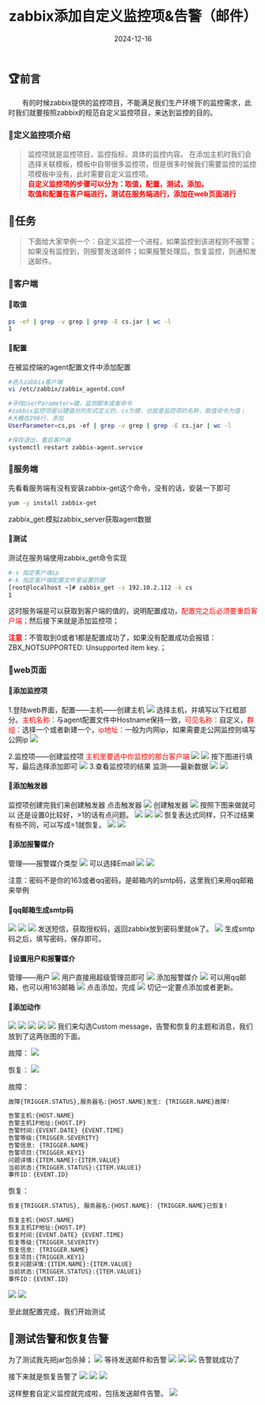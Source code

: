 ﻿---
title: zabbix添加自定义监控项&告警（邮件）
icon: circle-info
order: 1
category:
  - Linux
  - zabbix
  - 服务器监控
tag:
  - Linux
  - zabbix
  - 服务器监控
  - 运维
pageview: false
date: 2024-12-16
comment: false
breadcrumb: false
---

## 🏆前言
&emsp;&emsp;有的时候zabbix提供的监控项目，不能满足我们生产环境下的监控需求，此时我们就要按照zabbix的规范自定义监控项目，来达到监控的目的。

### 🥈定义监控项介绍
>监控项就是监控项目，监控指标，具体的监控内容。
>在添加主机时我们会选择关联模板，模板中自带很多监控项，但是很多时候我们需要监控的监控项模板中没有，此时需要自定义监控项。<br>
**<font color=red>自定义监控项的步骤可以分为：取值，配置，测试，添加。<br>
取值和配置在客户端进行，测试在服务端进行，添加在web页面进行</font>**

## 🥇任务

> 下面给大家举例一个：自定义监控一个进程，如果监控到该进程则不报警；如果没有监控到，则报警发送邮件；如果报警处理后，恢复监控，则通知发送邮件。
### 🥈客户端
#### 🥉取值

```bash
ps -ef | grep -v grep | grep -E cs.jar | wc -l
1
```

#### 🥉配置
在被监控端的agent配置文件中添加配置
```bash
#进入zabbix客户端
vi /etc/zabbix/zabbix_agentd.conf

#寻找UserParameter=键，监测脚本或者命令
#zabbix监控项是以键值对的形式定义的，cs为键，也就是监控项的名称，取值命令为值；
#大概在296行，添加
UserParameter=cs,ps -ef | grep -v grep | grep -E cs.jar | wc -l

#保存退出，重启客户端
systemctl restart zabbix-agent.service
```
### 🥈服务端
先看看服务端有没有安装zabbix-get这个命令，没有的话，安装一下即可

```bash
yum -y install zabbix-get
```
zabbix_get:模拟zabbix_server获取agent数据

#### 🥉测试
测试在服务端使用zabbix_get命令实现

```bash
#-s	指定客户端ip
#-k	指定客户端配置文件里设置的键
[root@localhost ~]# zabbix_get -s 192.10.2.112 -k cs
1
```
这时服务端是可以获取到客户端的值的，说明配置成功，<font color=red>配置完之后必须要重启客户端；</font>然后接下来就是添加监控项；

<font color=red>**注意：**</font>不管取到0或者1都是配置成功了，如果没有配置成功会报错：ZBX_NOTSUPPORTED: Unsupported item key.；

### 🥈web页面
#### 🥉添加监控项
1.登陆web界面，配置——主机——创建主机
![](https://lcy-blog.oss-cn-beijing.aliyuncs.com/blog/202412161032668.png)
 选择主机，并填写以下红框部分。<font color=red>主机名称：</font>与agent配置文件中Hostname保持一致，<font color=red>可见名称：</font>自定义，<font color=red>群组：</font>选择一个或者新建一个，<font color=red>ip地址：</font>一般为内网ip，如果需要走公网监控则填写公网ip
 ![](https://lcy-blog.oss-cn-beijing.aliyuncs.com/blog/202412161032676.png)

2.监控项——创建监控项
<font color=red>主机里要选中你监控的那台客户端</font>
![](https://lcy-blog.oss-cn-beijing.aliyuncs.com/blog/202412161031746.png)
![](https://lcy-blog.oss-cn-beijing.aliyuncs.com/blog/202412161031165.png)
按下图进行填写，最后选择添加即可
![](https://lcy-blog.oss-cn-beijing.aliyuncs.com/blog/202412161031032.png)
 3.查看监控项的结果
监测——最新数据
![](https://lcy-blog.oss-cn-beijing.aliyuncs.com/blog/202412161031817.png)
![](https://lcy-blog.oss-cn-beijing.aliyuncs.com/blog/202412161031113.png)

#### 🥉添加触发器
监控项创建完我们来创建触发器
点击触发器
![](https://lcy-blog.oss-cn-beijing.aliyuncs.com/blog/202412161031240.png)
创建触发器
![](https://lcy-blog.oss-cn-beijing.aliyuncs.com/blog/202412161031912.png)
按照下图来做就可以
还是设置0比较好，>1的话有点问题。
![](https://lcy-blog.oss-cn-beijing.aliyuncs.com/blog/202412161031687.png)
![](https://lcy-blog.oss-cn-beijing.aliyuncs.com/blog/202412161030837.png)
![](https://lcy-blog.oss-cn-beijing.aliyuncs.com/blog/202412161030488.png)
恢复表达式同样，只不过结果有些不同，可以写成=1就恢复。
![](https://lcy-blog.oss-cn-beijing.aliyuncs.com/blog/202412161030237.png)
![](https://img-blog.csdnimg.cn/2d9cf417b68d44b683cf7469b97081b0.png)

#### 🥉添加报警媒介
管理——报警媒介类型
![](https://lcy-blog.oss-cn-beijing.aliyuncs.com/blog/202412161030396.png)
可以选择Email
![](https://lcy-blog.oss-cn-beijing.aliyuncs.com/blog/202412161030879.png)
![](https://lcy-blog.oss-cn-beijing.aliyuncs.com/blog/202412161030365.png)

注意：密码不是你的163或者qq密码，是邮箱内的smtp码，这里我们来用qq邮箱来举例

#### 🥉qq邮箱生成smtp码
![](https://lcy-blog.oss-cn-beijing.aliyuncs.com/blog/202412161030508.png)
![](https://lcy-blog.oss-cn-beijing.aliyuncs.com/blog/202412161030515.png)
![](https://lcy-blog.oss-cn-beijing.aliyuncs.com/blog/202412161030993.png)
发送短信，获取授权码，返回zabbix放到密码里就ok了。
![](https://lcy-blog.oss-cn-beijing.aliyuncs.com/blog/202412161030781.png)
生成smtp码之后，填写密码，保存即可。

#### 🥉设置用户和报警媒介

管理——用户
![](https://lcy-blog.oss-cn-beijing.aliyuncs.com/blog/202412161030895.png)
用户直接用超级管理员即可
![](https://lcy-blog.oss-cn-beijing.aliyuncs.com/blog/202412161029919.png)
添加报警媒介
![](https://lcy-blog.oss-cn-beijing.aliyuncs.com/blog/202412161029356.png)
可以用qq邮箱，也可以用163邮箱
![](https://lcy-blog.oss-cn-beijing.aliyuncs.com/blog/202412161029130.png)
点击添加，完成
![](https://lcy-blog.oss-cn-beijing.aliyuncs.com/blog/202412161029937.png)
切记一定要点添加或者更新。

#### 🥉添加动作
![](https://lcy-blog.oss-cn-beijing.aliyuncs.com/blog/202412161029019.png)
![](https://lcy-blog.oss-cn-beijing.aliyuncs.com/blog/202412161029378.png)
![](https://lcy-blog.oss-cn-beijing.aliyuncs.com/blog/202412161029543.png)
![](https://lcy-blog.oss-cn-beijing.aliyuncs.com/blog/202412161029233.png)
![](https://lcy-blog.oss-cn-beijing.aliyuncs.com/blog/202412161029000.png)
我们来勾选Custom message，告警和恢复的主题和消息，我们放到了这两张图的下面。

故障：
![](https://lcy-blog.oss-cn-beijing.aliyuncs.com/blog/202412161029230.png)

恢复：
![](https://lcy-blog.oss-cn-beijing.aliyuncs.com/blog/202412161029075.png)


故障：
```bash
故障{TRIGGER.STATUS},服务器名:{HOST.NAME}发生: {TRIGGER.NAME}故障!

告警主机:{HOST.NAME}
告警主机IP地址:{HOST.IP}
告警时间:{EVENT.DATE} {EVENT.TIME}
告警等级:{TRIGGER.SEVERITY}
告警信息: {TRIGGER.NAME}
告警项目:{TRIGGER.KEY1}
问题详情:{ITEM.NAME}:{ITEM.VALUE}
当前状态:{TRIGGER.STATUS}:{ITEM.VALUE1}
事件ID：{EVENT.ID}
```
恢复：

```bash
恢复{TRIGGER.STATUS}, 服务器名:{HOST.NAME}: {TRIGGER.NAME}已恢复!

恢复主机:{HOST.NAME}
恢复主机IP地址:{HOST.IP}
恢复时间:{EVENT.DATE} {EVENT.TIME}
恢复等级:{TRIGGER.SEVERITY}
恢复信息: {TRIGGER.NAME}
恢复项目:{TRIGGER.KEY1}
恢复问题详情:{ITEM.NAME}:{ITEM.VALUE}
当前状态:{TRIGGER.STATUS}:{ITEM.VALUE1}
事件ID：{EVENT.ID}
```

![](https://lcy-blog.oss-cn-beijing.aliyuncs.com/blog/202412161029415.png)
![](https://lcy-blog.oss-cn-beijing.aliyuncs.com/blog/202412161029174.png)

至此就配置完成，我们开始测试

## 🥇测试告警和恢复告警
为了测试我先把jar包杀掉；
![](https://lcy-blog.oss-cn-beijing.aliyuncs.com/blog/202412161028874.png)
等待发送邮件和告警
![](https://lcy-blog.oss-cn-beijing.aliyuncs.com/blog/202412161022130.png)
![](https://lcy-blog.oss-cn-beijing.aliyuncs.com/blog/202412161022352.png)
![](https://lcy-blog.oss-cn-beijing.aliyuncs.com/blog/202412161021449.png)
告警就成功了

接下来就是恢复告警了
![](https://lcy-blog.oss-cn-beijing.aliyuncs.com/blog/202412161021202.png)
![](https://lcy-blog.oss-cn-beijing.aliyuncs.com/blog/202412161021888.png)
![](https://lcy-blog.oss-cn-beijing.aliyuncs.com/blog/202412161021891.png)

这样整套自定义监控就完成啦，包括发送邮件告警。
![](https://lcy-blog.oss-cn-beijing.aliyuncs.com/blog/202412161021858.gif)

